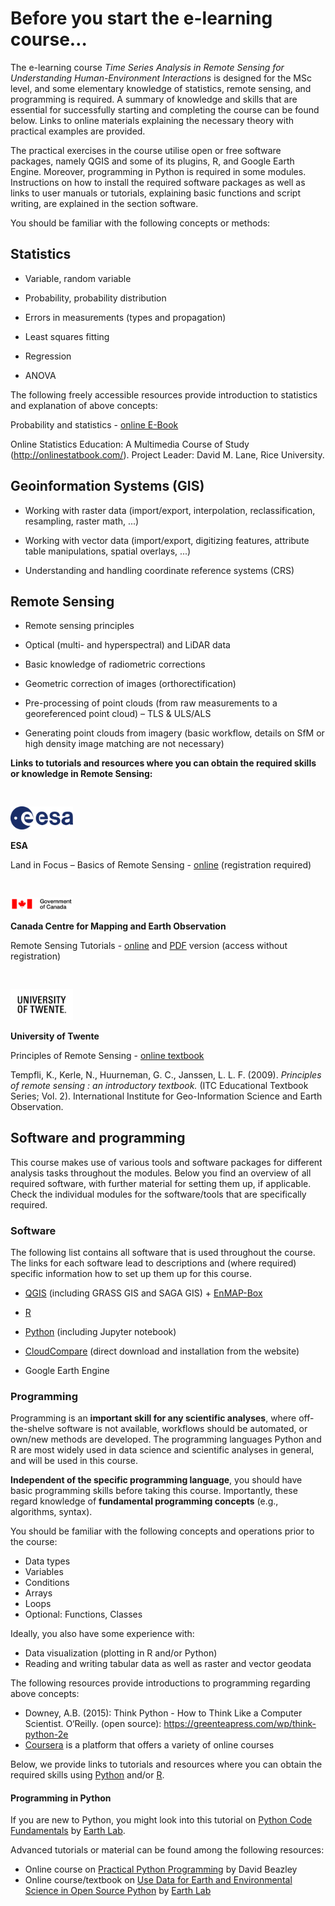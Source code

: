 # Before you start the e-learning course…

The e-learning course *Time Series Analysis in Remote Sensing for
Understanding Human-Environment Interactions* is designed for the MSc level,
and some elementary knowledge of statistics, remote sensing, and
programming is required. A summary of knowledge and skills that are essential
for successfully starting and completing the course can be found below. Links to
online materials explaining the necessary theory with practical examples are
provided.  

The practical exercises in the course utilise open or free software packages,
namely QGIS and some of its plugins, R, and Google Earth Engine. Moreover,
programming in Python is required in some modules. Instructions on how to install
the required software packages as well as links to user manuals or tutorials,
explaining basic functions and script writing, are explained in the section
software.

You should be familiar with the following concepts or methods:

## Statistics

* Variable, random variable

* Probability, probability distribution

* Errors in measurements (types and propagation)
  
* Least squares fitting

* Regression

* ANOVA

The following freely accessible resources provide introduction to statistics and explanation of above concepts:

Probability and statistics - [online E-Book](http://wiki.stat.ucla.edu/socr/index.php/EBook#Format)

Online Statistics Education: A Multimedia Course of Study (http://onlinestatbook.com/). Project Leader: David M. Lane, Rice University.


## Geoinformation Systems (GIS)

* Working with raster data (import/export, interpolation, reclassification, resampling, raster math, ...)

* Working with vector data (import/export, digitizing features, attribute table manipulations, spatial overlays, ...)

* Understanding and handling coordinate reference systems (CRS)


## Remote Sensing

* Remote sensing principles

* Optical (multi- and hyperspectral) and LiDAR data

* Basic knowledge of radiometric corrections

* Geometric correction of images (orthorectification)

* Pre-processing of point clouds (from raw measurements to a georeferenced point cloud) – TLS & ULS/ALS

* Generating point clouds from imagery (basic workflow, details on SfM or high density image matching are not necessary)



**Links to tutorials and resources where you can obtain the required skills or knowledge in Remote Sensing:**

<img src="media/logo_esa.png" alt="Logo" title="Logo - ESA" width="100" style="margin: 30px 20px 0px 0px;">

**ESA**

Land in Focus – Basics of Remote Sensing - [online](https://eo-college.org/courses/landinfocus/) (registration required)


<img src="media/logo_government_of_canada.png" alt="Logo" title="Logo - Government of Canada" width="100" style="margin: 30px 20px 0px 0px;">

**Canada Centre for Mapping and Earth Observation**

Remote Sensing Tutorials - [online](http://www.nrcan.gc.ca/earth-sciences/geomatics/satellite-imagery-air-photos/satellite-imagery-products/educational-resources/9309) and [PDF](https://www.nrcan.gc.ca/sites/www.nrcan.gc.ca/files/earthsciences/pdf/resource/tutor/fundam/pdf/fundamentals_e.pdf) version (access without registration)


<img src="media/logo_university_of_twente.png" alt="Logo" title="Logo - University of Twente" width="100" style="margin: 30px 20px 0px 0px;">

**University of Twente**

Principles of Remote Sensing - [online textbook](http://www.itc.nl/library/papers_2009/general/PrinciplesRemoteSensing.pdf)

Tempfli, K., Kerle, N., Huurneman, G. C., Janssen, L. L. F. (2009). _Principles of remote sensing : an introductory textbook._ (ITC Educational Textbook Series; Vol. 2). International Institute for Geo-Information Science and Earth Observation.

## Software and programming

This course makes use of various tools and software packages for different analysis tasks throughout the modules.
Below you find an overview of all required software, with further material for setting them up, if applicable.
Check the individual modules for the software/tools that are specifically required.

### Software
The following list contains all software that is used throughout the course.
The links for each software lead to descriptions and (where required) specific information how to set up them up for this course.

* [QGIS](../software/software_qgis.md) (including GRASS GIS and SAGA GIS) + [EnMAP-Box](../software/software_enmap_box.md)

* [R](../software/software_r_language.md)

* [Python](../software/software_python.md) (including Jupyter notebook)

* [CloudCompare](../software/software_cloudcompare.md) (direct download and installation from the website)

* Google Earth Engine


### Programming

Programming is an **important skill for any scientific analyses**, where off-the-shelve software is not available, workflows should be automated, or own/new methods are developed.
The programming languages Python and R are most widely used in data science and scientific analyses in general, and will be used in this course.

**Independent of the specific programming language**, you should have basic programming skills before taking this course.
Importantly, these regard knowledge of **fundamental programming concepts** (e.g., algorithms, syntax).

You should be familiar with the following concepts and operations prior to the course:

* Data types
* Variables
* Conditions
* Arrays
* Loops
* Optional: Functions, Classes

Ideally, you also have some experience with:

* Data visualization (plotting in R and/or Python)
* Reading and writing tabular data as well as raster and vector geodata

The following resources provide introductions to programming regarding above concepts:

* Downey, A.B. (2015): Think Python - How to Think Like a Computer Scientist. O‘Reilly. (open source): https://greenteapress.com/wp/think-python-2e
* [Coursera](https://www.coursera.org/) is a platform that offers a variety of online courses

Below, we provide links to tutorials and resources where you can obtain the required skills using [Python](#programming-in-python) and/or [R](#programming-in-r).


#### Programming in Python
If you are new to Python, you might look into this tutorial on [Python Code Fundamentals](https://www.earthdatascience.org/courses/intro-to-earth-data-science/python-code-fundamentals/) by [Earth Lab](https://www.earthdatascience.org/).

Advanced tutorials or material can be found among the following resources:
* Online course on [Practical Python Programming](https://dabeaz-course.github.io/practical-python/) by David Beazley
* Online course/textbook on [Use Data for Earth and Environmental Science in Open Source Python](https://www.earthdatascience.org/courses/use-data-open-source-python/) by [Earth Lab](https://www.earthdatascience.org/)
